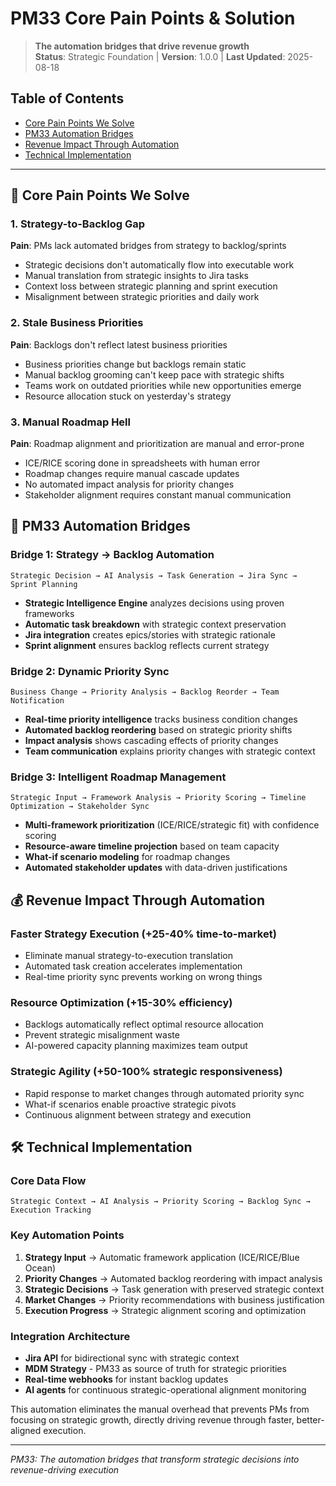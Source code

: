 # PM33 Core Pain Points & Solution

> **The automation bridges that drive revenue growth**  
> **Status**: Strategic Foundation | **Version**: 1.0.0 | **Last Updated**: 2025-08-18

## Table of Contents

- [Core Pain Points We Solve](#core-pain-points-we-solve)
- [PM33 Automation Bridges](#pm33-automation-bridges)
- [Revenue Impact Through Automation](#revenue-impact-through-automation)
- [Technical Implementation](#technical-implementation)

---

## 🚨 Core Pain Points We Solve

### 1. **Strategy-to-Backlog Gap**
**Pain**: PMs lack automated bridges from strategy to backlog/sprints
- Strategic decisions don't automatically flow into executable work
- Manual translation from strategic insights to Jira tasks
- Context loss between strategic planning and sprint execution
- Misalignment between strategic priorities and daily work

### 2. **Stale Business Priorities**  
**Pain**: Backlogs don't reflect latest business priorities
- Business priorities change but backlogs remain static
- Manual backlog grooming can't keep pace with strategic shifts
- Teams work on outdated priorities while new opportunities emerge
- Resource allocation stuck on yesterday's strategy

### 3. **Manual Roadmap Hell**
**Pain**: Roadmap alignment and prioritization are manual and error-prone
- ICE/RICE scoring done in spreadsheets with human error
- Roadmap changes require manual cascade updates
- No automated impact analysis for priority changes
- Stakeholder alignment requires constant manual communication

## 🎯 **PM33 Automation Bridges**

### **Bridge 1: Strategy → Backlog Automation**
```
Strategic Decision → AI Analysis → Task Generation → Jira Sync → Sprint Planning
```
- **Strategic Intelligence Engine** analyzes decisions using proven frameworks
- **Automatic task breakdown** with strategic context preservation
- **Jira integration** creates epics/stories with strategic rationale
- **Sprint alignment** ensures backlog reflects current strategy

### **Bridge 2: Dynamic Priority Sync**
```
Business Change → Priority Analysis → Backlog Reorder → Team Notification
```
- **Real-time priority intelligence** tracks business condition changes
- **Automated backlog reordering** based on strategic priority shifts
- **Impact analysis** shows cascading effects of priority changes
- **Team communication** explains priority changes with strategic context

### **Bridge 3: Intelligent Roadmap Management**
```
Strategic Input → Framework Analysis → Priority Scoring → Timeline Optimization → Stakeholder Sync
```
- **Multi-framework prioritization** (ICE/RICE/strategic fit) with confidence scoring
- **Resource-aware timeline projection** based on team capacity
- **What-if scenario modeling** for roadmap changes
- **Automated stakeholder updates** with data-driven justifications

## 💰 **Revenue Impact Through Automation**

### **Faster Strategy Execution** (+25-40% time-to-market)
- Eliminate manual strategy-to-execution translation
- Automated task creation accelerates implementation
- Real-time priority sync prevents working on wrong things

### **Resource Optimization** (+15-30% efficiency)
- Backlogs automatically reflect optimal resource allocation
- Prevent strategic misalignment waste
- AI-powered capacity planning maximizes team output

### **Strategic Agility** (+50-100% strategic responsiveness)
- Rapid response to market changes through automated priority sync
- What-if scenarios enable proactive strategic pivots
- Continuous alignment between strategy and execution

## 🛠️ **Technical Implementation**

### **Core Data Flow**
```
Strategic Context → AI Analysis → Priority Scoring → Backlog Sync → Execution Tracking
```

### **Key Automation Points**
1. **Strategy Input** → Automatic framework application (ICE/RICE/Blue Ocean)
2. **Priority Changes** → Automated backlog reordering with impact analysis
3. **Strategic Decisions** → Task generation with preserved strategic context
4. **Market Changes** → Priority recommendations with business justification
5. **Execution Progress** → Strategic alignment scoring and optimization

### **Integration Architecture**
- **Jira API** for bidirectional sync with strategic context
- **MDM Strategy** - PM33 as source of truth for strategic priorities
- **Real-time webhooks** for instant backlog updates
- **AI agents** for continuous strategic-operational alignment monitoring

This automation eliminates the manual overhead that prevents PMs from focusing on strategic growth, directly driving revenue through faster, better-aligned execution.

---
*PM33: The automation bridges that transform strategic decisions into revenue-driving execution*